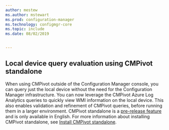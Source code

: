 ```yaml
---
author: mestew
ms.author: mstewart
ms.prod: configuration-manager
ms.technology: configmgr-core
ms.topic: include
ms.date: 08/02/2019


---
```


## Local device query evaluation using CMPivot standalone
<!--3197353-->
When using CMPivot outside of the Configuration Manager console, you can query just the local device without the need for the Configuration Manager infrastructure. You can now leverage the CMPivot Azure Log Analytics queries to quickly view WMI information on the local device. This also enables validation and refinement of CMPivot queries, before running them in a larger environment. CMPivot standalone is a [pre-release feature](../../../../servers/manage/pre-release-features.md#bkmk_table) and is only available in English. For more information about installing CMPivot standalone, see [Install CMPivot standalone](../../../../servers/manage/cmpivot.md#install-cmpivot-standalone).
